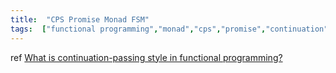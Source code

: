 ```yaml
---
title:  "CPS Promise Monad FSM"
tags:  ["functional programming","monad","cps","promise","continuation"]
---
```



<!--more-->

ref [What is continuation-passing style in functional programming?](https://www.quora.com/What-is-continuation-passing-style-in-functional-programming)